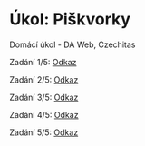 # Úkol: Piškvorky

Domácí úkol - DA Web, Czechitas

Zadání 1/5: [Odkaz](https://github.com/Czechitas-podklady-WEB/Ukol-Piskvorky-1)

Zadání 2/5: [Odkaz](https://github.com/Czechitas-podklady-WEB/Ukol-Piskvorky-2)

Zadání 3/5: [Odkaz](https://github.com/Czechitas-podklady-WEB/Ukol-Piskvorky-3)

Zadání 4/5: [Odkaz](https://github.com/Czechitas-podklady-WEB/Ukol-Piskvorky-4)

Zadání 5/5: [Odkaz](https://github.com/Czechitas-podklady-WEB/Ukol-Piskvorky-5)
